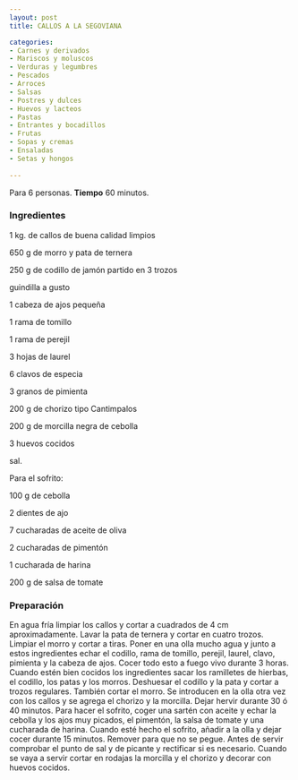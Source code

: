 ```yaml
---
layout: post
title: CALLOS A LA SEGOVIANA

categories:
- Carnes y derivados
- Mariscos y moluscos
- Verduras y legumbres
- Pescados
- Arroces
- Salsas
- Postres y dulces
- Huevos y lacteos
- Pastas
- Entrantes y bocadillos
- Frutas
- Sopas y cremas
- Ensaladas
- Setas y hongos
 
---
```

Para 6 personas.
<b>Tiempo</b> 60 minutos.

<h3>Ingredientes</h3>
1 kg. de callos de buena calidad limpios

650 g de morro y pata de ternera

250 g de codillo de jamón partido en 3 trozos

guindilla a gusto

1 cabeza de ajos pequeña

1 rama de tomillo

1 rama de perejil

3 hojas de laurel

6 clavos de especia

3 granos de pimienta

200 g de chorizo tipo Cantimpalos

200 g de morcilla negra de cebolla

3 huevos cocidos

sal.

Para el sofrito:

100 g de cebolla

2 dientes de ajo

7 cucharadas de aceite de oliva

2 cucharadas de pimentón

1 cucharada de harina

200 g de salsa de tomate

<h3>Preparación</h3>
En agua fría limpiar los callos y cortar a cuadrados de 4 cm aproximadamente. Lavar la pata de ternera y cortar en cuatro trozos. Limpiar el morro y cortar a tiras. Poner en una olla mucho agua y junto a estos ingredientes echar el codillo, rama de tomillo, perejil, laurel, clavo, pimienta y la cabeza de ajos. Cocer todo esto a fuego vivo durante 3 horas. Cuando estén bien cocidos los ingredientes sacar los ramilletes de hierbas, el codillo, los patas y los morros. Deshuesar el codillo y la pata y cortar a trozos regulares. También cortar el morro. Se introducen en la olla otra vez con los callos y se agrega el chorizo y la morcilla. Dejar hervir durante 30 ó 40 minutos. Para hacer el sofrito, coger una sartén con aceite y echar la cebolla y los ajos muy picados, el pimentón, la salsa de tomate y una cucharada de harina. Cuando esté hecho el sofrito, añadir a la olla y dejar cocer durante 15 minutos. Remover para que no se pegue. Antes de servir comprobar el punto de sal y de picante y rectificar si es necesario. Cuando se vaya a servir cortar en rodajas la morcilla y el chorizo y decorar con huevos cocidos.

